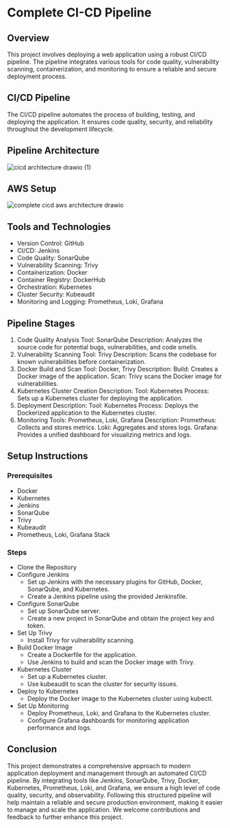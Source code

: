 # Complete CI-CD Pipeline 

## Overview
This project involves deploying a web application using a robust CI/CD pipeline. The pipeline integrates various tools for code quality, vulnerability scanning, containerization, and monitoring to ensure a reliable 
and secure deployment process.

## CI/CD Pipeline
The CI/CD pipeline automates the process of building, testing, and deploying the application. It ensures code quality, security, and reliability throughout the development lifecycle.

## Pipeline Architecture
![cicd architecture drawio (1)](https://github.com/SambhuBiswakarma00/Complete-CICD-with-Jenkins/assets/142966523/90b26b70-084a-487b-a051-67fe48914665)

## AWS Setup
![complete cicd aws architecture drawio](https://github.com/SambhuBiswakarma00/Complete-CICD-with-Jenkins/assets/142966523/d6f43b1e-adb2-4477-83e4-9ff2b146e799)

## Tools and Technologies
- Version Control: GitHub
- CI/CD: Jenkins
- Code Quality: SonarQube
- Vulnerability Scanning: Trivy
- Containerization: Docker
- Container Registry: DockerHub
- Orchestration: Kubernetes
- Cluster Security: Kubeaudit
- Monitoring and Logging: Prometheus, Loki, Grafana

## Pipeline Stages
1. Code Quality Analysis
Tool: SonarQube
Description: Analyzes the source code for potential bugs, vulnerabilities, and code smells.
2. Vulnerability Scanning
Tool: Trivy
Description: Scans the codebase for known vulnerabilities before containerization.
3. Docker Build and Scan
Tool: Docker, Trivy
Description:
Build: Creates a Docker image of the application.
Scan: Trivy scans the Docker image for vulnerabilities.
4. Kubernetes Cluster Creation
Description:
Tool: Kubernetes
Process: Sets up a Kubernetes cluster for deploying the application.
5. Deployment
Description:
Tool: Kubernetes
Process: Deploys the Dockerized application to the Kubernetes cluster.
6. Monitoring
Tools: Prometheus, Loki, Grafana
Description:
Prometheus: Collects and stores metrics.
Loki: Aggregates and stores logs.
Grafana: Provides a unified dashboard for visualizing metrics and logs.

## Setup Instructions
### Prerequisites
- Docker
- Kubernetes
- Jenkins
- SonarQube
- Trivy
- Kubeaudit
- Prometheus, Loki, Grafana Stack

### Steps
- Clone the Repository
- Configure Jenkins
  - Set up Jenkins with the necessary plugins for GitHub, Docker, SonarQube, and Kubernetes.
  - Create a Jenkins pipeline using the provided Jenkinsfile.
- Configure SonarQube
  - Set up SonarQube server.
  - Create a new project in SonarQube and obtain the project key and token.
- Set Up Trivy
  - Install Trivy for vulnerability scanning.
- Build Docker Image
  - Create a Dockerfile for the application.
  - Use Jenkins to build and scan the Docker image with Trivy.
- Kubernetes Cluster
  - Set up a Kubernetes cluster.
  - Use kubeaudit to scan the cluster for security issues.
- Deploy to Kubernetes
  - Deploy the Docker image to the Kubernetes cluster using kubectl.
- Set Up Monitoring
  - Deploy Prometheus, Loki, and Grafana to the Kubernetes cluster.
  - Configure Grafana dashboards for monitoring application performance and logs.

## Conclusion
This project demonstrates a comprehensive approach to modern application deployment and management through an automated CI/CD pipeline. By integrating tools like Jenkins, SonarQube, Trivy, Docker, Kubernetes, 
Prometheus, Loki, and Grafana, we ensure a high level of code quality, security, and observability. Following this structured pipeline will help maintain a reliable and secure production environment, making it 
easier to manage and scale the application. We welcome contributions and feedback to further enhance this project.
